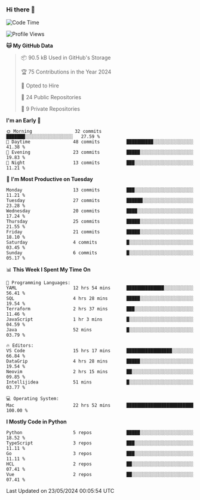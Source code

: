 ### Hi there 👋
<!--![visitors](https://visitor-badge.glitch.me/badge?page_id=d0zingcat)-->
<!--
**d0zingcat/d0zingcat** is a ✨ _special_ ✨ repository because its `README.md` (this file) appears on your GitHub profile.

Here are some ideas to get you started:

- 🔭 I’m currently working on ...
- 🌱 I’m currently learning ...
- 👯 I’m looking to collaborate on ...
- 🤔 I’m looking for help with ...
- 💬 Ask me about ...
- 📫 How to reach me: ...
- 😄 Pronouns: ...
- ⚡ Fun fact: ...
-->
<!--START_SECTION:waka-->
![Code Time](http://img.shields.io/badge/Code%20Time-3%2C558%20hrs%2043%20mins-blue)

![Profile Views](http://img.shields.io/badge/Profile%20Views-2-blue)

**🐱 My GitHub Data** 

> 📦 90.5 kB Used in GitHub's Storage 
 > 
> 🏆 75 Contributions in the Year 2024
 > 
> 💼 Opted to Hire
 > 
> 📜 24 Public Repositories 
 > 
> 🔑 9 Private Repositories 
 > 
**I'm an Early 🐤** 

```text
🌞 Morning                32 commits          ███████░░░░░░░░░░░░░░░░░░   27.59 % 
🌆 Daytime                48 commits          ██████████░░░░░░░░░░░░░░░   41.38 % 
🌃 Evening                23 commits          █████░░░░░░░░░░░░░░░░░░░░   19.83 % 
🌙 Night                  13 commits          ███░░░░░░░░░░░░░░░░░░░░░░   11.21 % 
```
📅 **I'm Most Productive on Tuesday** 

```text
Monday                   13 commits          ███░░░░░░░░░░░░░░░░░░░░░░   11.21 % 
Tuesday                  27 commits          ██████░░░░░░░░░░░░░░░░░░░   23.28 % 
Wednesday                20 commits          ████░░░░░░░░░░░░░░░░░░░░░   17.24 % 
Thursday                 25 commits          █████░░░░░░░░░░░░░░░░░░░░   21.55 % 
Friday                   21 commits          █████░░░░░░░░░░░░░░░░░░░░   18.10 % 
Saturday                 4 commits           █░░░░░░░░░░░░░░░░░░░░░░░░   03.45 % 
Sunday                   6 commits           █░░░░░░░░░░░░░░░░░░░░░░░░   05.17 % 
```


📊 **This Week I Spent My Time On** 

```text
💬 Programming Languages: 
YAML                     12 hrs 54 mins      ██████████████░░░░░░░░░░░   56.41 % 
SQL                      4 hrs 28 mins       █████░░░░░░░░░░░░░░░░░░░░   19.54 % 
Terraform                2 hrs 37 mins       ███░░░░░░░░░░░░░░░░░░░░░░   11.46 % 
JavaScript               1 hr 3 mins         █░░░░░░░░░░░░░░░░░░░░░░░░   04.59 % 
Java                     52 mins             █░░░░░░░░░░░░░░░░░░░░░░░░   03.79 % 

🔥 Editors: 
VS Code                  15 hrs 17 mins      █████████████████░░░░░░░░   66.84 % 
DataGrip                 4 hrs 28 mins       █████░░░░░░░░░░░░░░░░░░░░   19.54 % 
Neovim                   2 hrs 15 mins       ██░░░░░░░░░░░░░░░░░░░░░░░   09.85 % 
Intellijidea             51 mins             █░░░░░░░░░░░░░░░░░░░░░░░░   03.77 % 

💻 Operating System: 
Mac                      22 hrs 52 mins      █████████████████████████   100.00 % 
```

**I Mostly Code in Python** 

```text
Python                   5 repos             █████░░░░░░░░░░░░░░░░░░░░   18.52 % 
TypeScript               3 repos             ███░░░░░░░░░░░░░░░░░░░░░░   11.11 % 
Go                       3 repos             ███░░░░░░░░░░░░░░░░░░░░░░   11.11 % 
HCL                      2 repos             ██░░░░░░░░░░░░░░░░░░░░░░░   07.41 % 
Vue                      2 repos             ██░░░░░░░░░░░░░░░░░░░░░░░   07.41 % 
```




 Last Updated on 23/05/2024 00:05:54 UTC
<!--END_SECTION:waka-->

